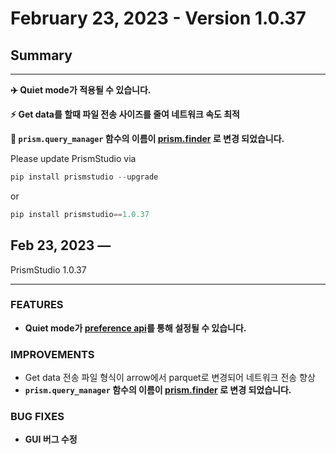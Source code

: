 # February 23, 2023 - Version 1.0.37

## Summary

---

**✈️ Quiet mode가 적용될 수 있습니다.**

**⚡️ Get data를 할때 파일 전송 사이즈를 줄여 네트워크 속도 최적**

**🔗 `prism.query_manager` 함수의 이름이 [prism.finder](../../apiref/api/prism.finder.rst) 로 변경 되었습니다.**

Please update PrismStudio via

```python
pip install prismstudio --upgrade
```

or

```python
pip install prismstudio==1.0.37
```

## Feb 23, 2023 —
PrismStudio 1.0.37

---

### FEATURES


- **Quiet mode가 [preference api](../../apiref/api/prism.preference.set_preference.rst)를 통해 설정될 수 있습니다.**


### IMPROVEMENTS

- Get data 전송 파일 형식이 arrow에서 parquet로 변경되어 네트워크 전송 향상
- **`prism.query_manager` 함수의 이름이 [prism.finder](../../apiref/api/prism.finder.rst) 로 변경 되었습니다.**

### BUG FIXES

- **GUI 버그 수정**

